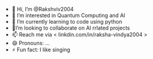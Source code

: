 - 👋 Hi, I’m @Rakshviv2004
- 👀 I’m interested in Quantum Computing and AI
- 🌱 I’m currently learning to code using python
- 👾I’m looking to collaborate on AI rrlated projects
- 📫 Reach me via < linkdin.com/in/raksha-vindya2004 >
- 😄 Pronouns: ...
- ⚡ Fun fact: I like singing

<!---
Rakshviv2004/Rakshviv2004 is a ✨ special ✨ repository because its `README.md` (this file) appears on your GitHub profile.
You can click the Preview link to take a look at your changes.
--->
